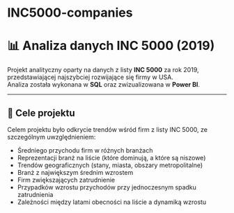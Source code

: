 # INC5000-companies
# 📊 Analiza danych INC 5000 (2019)

Projekt analityczny oparty na danych z listy **INC 5000** za rok 2019, przedstawiającej najszybciej rozwijające się firmy w USA.  
Analiza została wykonana w **SQL** oraz zwizualizowana w **Power BI**.

---

## 🎯 Cele projektu
Celem projektu było odkrycie trendów wśród firm z listy INC 5000, ze szczególnym uwzględnieniem:
- Średniego przychodu firm w różnych branżach
- Reprezentacji branż na liście (które dominują, a które są niszowe)
- Trendów geograficznych (stany, miasta, obszary metropolitalne)
- Branż z największym średnim wzrostem
- Firm zwiększających zatrudnienie
- Przypadków wzrostu przychodów przy jednoczesnym spadku zatrudnienia
- Zależności między latami obecności na liście a dynamiką wzrostu

